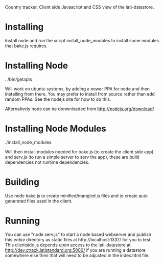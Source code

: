 Country tracker, Client side Javascript and CSS view of the 
iati-datastore.

Installing
==========

Install node and run the script install_node_modules to install some modules 
that bake.js requires.


Installing Node
===============

../bin/getapts

Will work on ubuntu systems, by adding a newer PPA for node and then 
installing from there. You may prefer to install from source rather 
than add random PPAs. See the nodejs site for how to do this.

Alternatively node can be donwnloaded from http://nodejs.org/download/


Installing Node Modules
=======================

./install_node_modules

Will then install modules needed for bake.js (to create the client 
side app) and serv.js (to run a simple server to serv the app), 
these are build dependencies not runtime dependencies.


Building
========

Use node bake.js to create minified/mangled js files and to create 
auto generated files used in the client. 

Running
=======

You can use "node serv.js" to start a node based webserver and 
publish this *entire* directory as static files at 
http://localhost:1337/ for you to test. This clientside js depends 
upon access to the iati-datastore at 
http://dev.ctrack.iatistandard.org:5000/ if you are running a 
datastore somewhere else then that will need to be adjusted in the 
index.html file.



